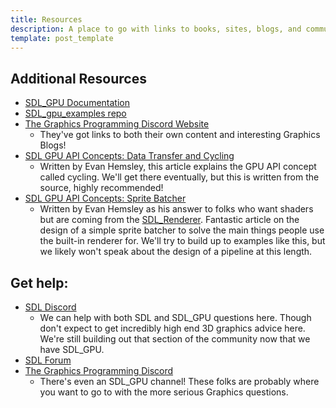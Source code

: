 ```yaml
---
title: Resources
description: A place to go with links to books, sites, blogs, and communities built around learning Graphics Programming.
template: post_template
---
```



## Additional Resources

 - [SDL_GPU Documentation](https://wiki.libsdl.org/SDL3/CategoryGPU) 
 - [SDL_gpu_examples repo](https://github.com/TheSpydog/SDL_gpu_examples/)
 - [The Graphics Programming Discord Website](https://graphics-programming.org/)
    - They've got links to both their own content and interesting Graphics Blogs!
 - [SDL GPU API Concepts: Data Transfer and Cycling](https://moonside.games/posts/sdl-gpu-concepts-cycling/)
    - Written by Evan Hemsley, this article explains the GPU API concept called cycling. We'll get there eventually, but this is written from the source, highly recommended! 
 - [SDL GPU API Concepts: Sprite Batcher](https://moonside.games/posts/sdl-gpu-sprite-batcher/)
    - Written by Evan Hemsley as his answer to folks who want shaders but are coming from the [SDL_Renderer](https://wiki.libsdl.org/SDL3/CategoryRender). Fantastic article on the design of a simple sprite batcher to solve the main things people use the built-in renderer for. We'll try to build up to examples like this, but we likely won't speak about the design of a pipeline at this length.

## Get help:
 - [SDL Discord](https://discord.gg/BwpFGBWsv8)
    - We can help with both SDL and SDL_GPU questions here. Though don't expect to get incredibly high end 3D graphics advice here. We're still building out that section of the community now that we have SDL_GPU.
 - [SDL Forum](https://discourse.libsdl.org/)
 - [The Graphics Programming Discord](https://discord.graphics-programming.org/)
    - There's even an SDL_GPU channel! These folks are probably where you want to go to with the more serious Graphics questions. 
